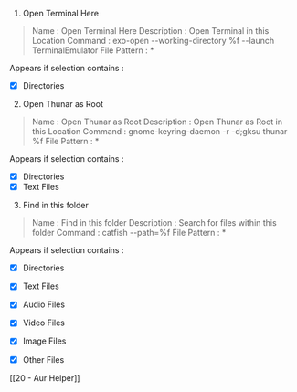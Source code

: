 1. Open Terminal Here

> Name : Open Terminal Here
> Description : Open Terminal in this Location
> Command : exo-open --working-directory %f --launch TerminalEmulator
> File Pattern : *

Appears if selection contains :
- [x] Directories

2. Open Thunar as Root

> Name : Open Thunar as Root
> Description : Open Thunar as Root in this Location
> Command : gnome-keyring-daemon -r -d;gksu thunar %f
> File Pattern : *

Appears if selection contains :
- [x] Directories
- [x] Text Files

3. Find in this folder

> Name : Find in this folder
> Description : Search for files within this folder
> Command : catfish --path=%f
> File Pattern : *

Appears if selection contains :
- [x] Directories
- [x] Text Files
- [x] Audio Files
- [x] Video Files
- [x] Image Files
- [x] Other Files


[[20 - Aur Helper]]